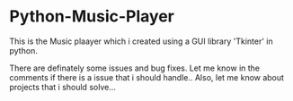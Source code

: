 # Python-Music-Player

  This is the  Music plaayer which i created using a GUI library 'Tkinter' in python. 
  
  There are definately some issues and bug fixes. Let me know in the comments if there is a issue that i should handle.. 
Also, let me know about projects that i should solve...
